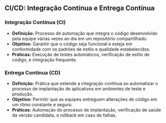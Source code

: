 ## CI/CD: Integração Contínua e Entrega Contínua

### Integração Contínua (CI)

- **Definição:** Processo de automação que integra o código desenvolvido pela equipe várias vezes ao dia em um repositório compartilhado.
- **Objetivo:** Garantir que o código seja funcional e esteja em conformidade com os padrões de estilo e qualidade estabelecidos.
- **Práticas:** Execução de testes automáticos, verificação de estilo de código, e integração frequente.

### Entrega Contínua (CD)

- **Definição:** Prática que estende a integração contínua ao automatizar o processo de implantação de aplicativos em ambientes de teste e produção.
- **Objetivo:** Permitir que as equipes entreguem alterações de código em um ritmo constante e seguro.
- **Práticas:** Automação do processo de implantação, verificação de saúde da versão candidata, e rollback em caso de falhas.

